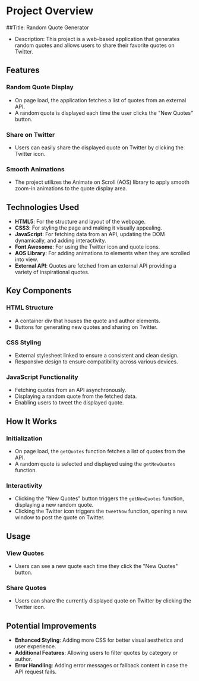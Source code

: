 # Project Overview

##Title: Random Quote Generator
- Description: This project is a web-based application that generates random quotes and allows users to share their favorite quotes on Twitter.

## Features

### Random Quote Display
- On page load, the application fetches a list of quotes from an external API.
- A random quote is displayed each time the user clicks the "New Quotes" button.

### Share on Twitter
- Users can easily share the displayed quote on Twitter by clicking the Twitter icon.

### Smooth Animations
- The project utilizes the Animate on Scroll (AOS) library to apply smooth zoom-in animations to the quote display area.

## Technologies Used
- **HTML5**: For the structure and layout of the webpage.
- **CSS3**: For styling the page and making it visually appealing.
- **JavaScript**: For fetching data from an API, updating the DOM dynamically, and adding interactivity.
- **Font Awesome**: For using the Twitter icon and quote icons.
- **AOS Library**: For adding animations to elements when they are scrolled into view.
- **External API**: Quotes are fetched from an external API providing a variety of inspirational quotes.

## Key Components

### HTML Structure
- A container div that houses the quote and author elements.
- Buttons for generating new quotes and sharing on Twitter.

### CSS Styling
- External stylesheet linked to ensure a consistent and clean design.
- Responsive design to ensure compatibility across various devices.

### JavaScript Functionality
- Fetching quotes from an API asynchronously.
- Displaying a random quote from the fetched data.
- Enabling users to tweet the displayed quote.

## How It Works

### Initialization
- On page load, the `getQuotes` function fetches a list of quotes from the API.
- A random quote is selected and displayed using the `getNewQuotes` function.

### Interactivity
- Clicking the "New Quotes" button triggers the `getNewQuotes` function, displaying a new random quote.
- Clicking the Twitter icon triggers the `tweetNow` function, opening a new window to post the quote on Twitter.

## Usage

### View Quotes
- Users can see a new quote each time they click the "New Quotes" button.

### Share Quotes
- Users can share the currently displayed quote on Twitter by clicking the Twitter icon.

## Potential Improvements
- **Enhanced Styling**: Adding more CSS for better visual aesthetics and user experience.
- **Additional Features**: Allowing users to filter quotes by category or author.
- **Error Handling**: Adding error messages or fallback content in case the API request fails.
